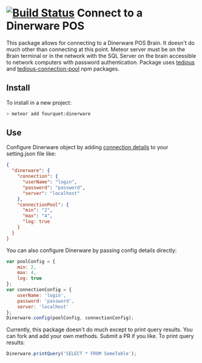 [![Build Status](https://travis-ci.org/fourquet/meteor-package-dinerware-connector.svg?branch=master)](https://travis-ci.org/fourquet/meteor-package-dinerware-connector)
Connect to a Dinerware POS
=============================
This package allows for connecting to a Dinerware POS Brain. It doesn't do much
other than connecting at this point. Meteor server must be on the Brain
terminal or in the network with the SQL Server on the brain accessible to
network computers with password authentication. Package uses [tedious](https://www.npmjs.com/package/tedious) and [tedious-connection-pool](https://www.npmjs.com/package/tedious-connection-pool) npm packages.
## Install
To install in a new project:
```bash
> meteor add fourquet:dinerware
```
## Use
Configure Dinerware object by adding [connection details](https://www.npmjs.com/package/tedious-connection-pool) to your setting.json file like:
```json
{
  "dinerware": {
    "connection": {
      "userName": "login",
      "password": "password",
      "server": "localhost"
    },
    "connectionPool": {
      "min": "2",
      "max": "4",
      "log: true
    }
  }
}
```
You can also configure Dinerware by passing config details directly:
```javascript
var poolConfig = {
    min: 2,
    max: 4,
    log: true
};
var connectionConfig = {
    userName: 'login',
    password: 'password',
    server: 'localhost'
};
Dinerware.config(poolConfig, connectionConfig);
```
Currently, this package doesn't do much except to print query results. You can fork and add your own methods. Submit a PR if you like. To print query results:
```javascript
Dinerware.printQuery('SELECT * FROM SomeTable');
```
